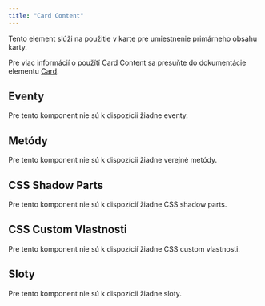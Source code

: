 ```yaml
---
title: "Card Content"
---
```


Tento element slúži na použitie v karte pre umiestnenie primárneho obsahu karty.

Pre viac informácií o použítí Card Content sa presuňte do dokumentácie elementu [Card](./card).

## Eventy

Pre tento komponent nie sú k dispozícii žiadne eventy.

## Metódy

Pre tento komponent nie sú k dispozícii žiadne verejné metódy.

## CSS Shadow Parts

Pre tento komponent nie sú k dispozícií žiadne CSS shadow parts.

## CSS Custom Vlastnosti

Pre tento komponent nie sú k dispozícií žiadne CSS custom vlastnosti.

## Sloty

Pre tento komponent nie sú k dispozícii žiadne sloty.